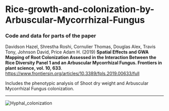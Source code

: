 # Rice-growth-and-colonization-by-Arbuscular-Mycorrhizal-Fungus

### Code and data for parts of the paper

Davidson Hazel, Shrestha Roshi, Cornulier Thomas, Douglas Alex, Travis Tony, Johnson David, Price Adam H. (2019) **Spatial Effects and GWA Mapping of Root Colonization Assessed in the Interaction Between the Rice Diversity Panel 1 and an Arbuscular Mycorrhizal Fungus. Frontiers in plant science, vol. 10, 633**. <https://www.frontiersin.org/articles/10.3389/fpls.2019.00633/full>

Includes the phenotypic analysis of Shoot dry weight and Arbuscular Mycorrhizal Fungus colonization.

***


![Hyphal_colonization](https://www.frontiersin.org/files/Articles/451825/fpls-10-00633-HTML/image_m/fpls-10-00633-g006.jpg)
